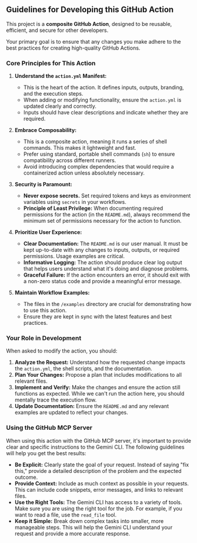 ## Guidelines for Developing this GitHub Action

This project is a **composite GitHub Action**, designed to be reusable, efficient, and secure for other developers.

Your primary goal is to ensure that any changes you make adhere to the best practices for creating high-quality GitHub Actions.

### Core Principles for This Action

1.  **Understand the `action.yml` Manifest:**
    *   This is the heart of the action. It defines inputs, outputs, branding, and the execution steps.
    *   When adding or modifying functionality, ensure the `action.yml` is updated clearly and correctly.
    *   Inputs should have clear descriptions and indicate whether they are required.

2.  **Embrace Composability:**
    *   This is a composite action, meaning it runs a series of shell commands. This makes it lightweight and fast.
    *   Prefer using standard, portable shell commands (`sh`) to ensure compatibility across different runners.
    *   Avoid introducing complex dependencies that would require a containerized action unless absolutely necessary.

3.  **Security is Paramount:**
    *   **Never expose secrets.** Set required tokens and keys as environment variables using `secrets` in your workflows.
    *   **Principle of Least Privilege:** When documenting required permissions for the action (in the `README.md`), always recommend the minimum set of permissions necessary for the action to function.

4.  **Prioritize User Experience:**
    *   **Clear Documentation:** The `README.md` is our user manual. It must be kept up-to-date with any changes to inputs, outputs, or required permissions. Usage examples are critical.
    *   **Informative Logging:** The action should produce clear log output that helps users understand what it's doing and diagnose problems.
    *   **Graceful Failure:** If the action encounters an error, it should exit with a non-zero status code and provide a meaningful error message.

5.  **Maintain Workflow Examples:**
    *   The files in the `/examples` directory are crucial for demonstrating how to use this action.
    *   Ensure they are kept in sync with the latest features and best practices.

### Your Role in Development

When asked to modify the action, you should:

1.  **Analyze the Request:** Understand how the requested change impacts the `action.yml`, the shell scripts, and the documentation.
2.  **Plan Your Changes:** Propose a plan that includes modifications to all relevant files.
3.  **Implement and Verify:** Make the changes and ensure the action still functions as expected. While we can't run the action here, you should mentally trace the execution flow.
4.  **Update Documentation:** Ensure the `README.md` and any relevant examples are updated to reflect your changes.

### Using the GitHub MCP Server

When using this action with the GitHub MCP server, it's important to provide clear and specific instructions to the Gemini CLI. The following guidelines will help you get the best results:

*   **Be Explicit:** Clearly state the goal of your request. Instead of saying "fix this," provide a detailed description of the problem and the expected outcome.
*   **Provide Context:** Include as much context as possible in your requests. This can include code snippets, error messages, and links to relevant files.
*   **Use the Right Tools:** The Gemini CLI has access to a variety of tools. Make sure you are using the right tool for the job. For example, if you want to read a file, use the `read_file` tool.
*   **Keep it Simple:** Break down complex tasks into smaller, more manageable steps. This will help the Gemini CLI understand your request and provide a more accurate response.